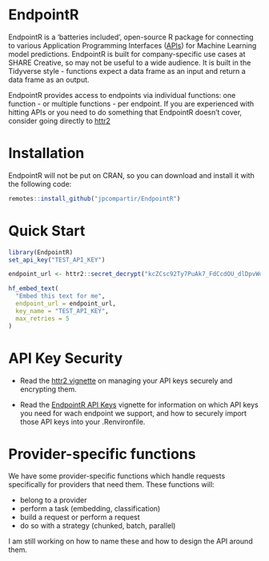 
<!-- README.md is generated from README.Rmd. Please edit that file -->

# EndpointR

<!-- badges: start -->
<!-- badges: end -->

EndpointR is a ‘batteries included’, open-source R package for
connecting to various Application Programming Interfaces
(<a href="https://en.wikipedia.org/wiki/API" target="_blank">APIs</a>)
for Machine Learning model predictions. EndpointR is built for
company-specific use cases at SHARE Creative, so may not be useful to a
wide audience. It is built in the Tidyverse style - functions expect a
data frame as an input and return a data frame as an output.

EndpointR provides access to endpoints via individual functions: one
function - or multiple functions - per endpoint. If you are experienced
with hitting APIs or you need to do something that EndpointR doesn’t
cover, consider going directly to
[httr2](https://httr2.r-lib.org/reference/index.html)

# Installation

EndpointR will not be put on CRAN, so you can download and install it
with the following code:

``` r
remotes::install_github("jpcompartir/EndpointR")
```

# Quick Start

``` r
library(EndpointR)
set_api_key("TEST_API_KEY")

endpoint_url <- httr2::secret_decrypt("kcZCsc92Ty7PuAk7_FdCcdOU_dlDpvWdDyfpwCWg-wW80eJxJPdQ68nz4V_0922SzSwM5_dYfpTOqsZ-GodUpLN4PQbwE73wlZkBCWIaIXc15g", "ENDPOINTR_KEY")

hf_embed_text(
  "Embed this text for me",
  endpoint_url = endpoint_url,
  key_name = "TEST_API_KEY",
  max_retries = 5
)
```

# API Key Security

- Read the
  <a href="https://httr2.r-lib.org/articles/wrapping-apis.html#basics"
  target="_blank">httr2 vignette</a> on managing your API keys securely
  and encrypting them.

- Read the [EndpointR API Keys](vignettes/api_keys.Rmd) vignette for
  information on which API keys you need for wach endpoint we support,
  and how to securely import those API keys into your .Renvironfile.

# Provider-specific functions

We have some provider-specific functions which handle requests
specifically for providers that need them. These functions will:

- belong to a provider
- perform a task (embedding, classification)
- build a request or perform a request
- do so with a strategy (chunked, batch, parallel)

I am still working on how to name these and how to design the API around
them.
